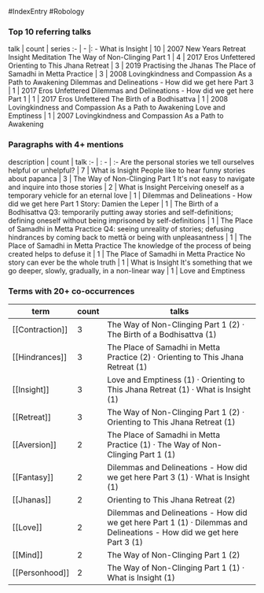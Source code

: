 #IndexEntry #Robology

### Top 10 referring talks
talk | count | series
:- | - |: -
<a data-href="What is Insight" class="internal-link">What is Insight</a> | 10 | <a data-href="2007 New Years Retreat Insight Meditation" class="internal-link">2007 New Years Retreat Insight Meditation</a>
<a data-href="The Way of Non-Clinging Part 1" class="internal-link">The Way of Non-Clinging Part 1</a> | 4 | <a data-href="2017 Eros Unfettered" class="internal-link">2017 Eros Unfettered</a>
<a data-href="Orienting to This Jhana Retreat" class="internal-link">Orienting to This Jhana Retreat</a> | 3 | <a data-href="2019 Practising the Jhanas" class="internal-link">2019 Practising the Jhanas</a>
<a data-href="The Place of Samadhi in Metta Practice" class="internal-link">The Place of Samadhi in Metta Practice</a> | 3 | <a data-href="2008 Lovingkindness and Compassion As a Path to Awakening" class="internal-link">2008 Lovingkindness and Compassion As a Path to Awakening</a>
<a data-href="Dilemmas and Delineations - How did we get here Part 3" class="internal-link">Dilemmas and Delineations - How did we get here Part 3</a> | 1 | <a data-href="2017 Eros Unfettered" class="internal-link">2017 Eros Unfettered</a>
<a data-href="Dilemmas and Delineations - How did we get here Part 1" class="internal-link">Dilemmas and Delineations - How did we get here Part 1</a> | 1 | <a data-href="2017 Eros Unfettered" class="internal-link">2017 Eros Unfettered</a>
<a data-href="The Birth of a Bodhisattva" class="internal-link">The Birth of a Bodhisattva</a> | 1 | <a data-href="2008 Lovingkindness and Compassion As a Path to Awakening" class="internal-link">2008 Lovingkindness and Compassion As a Path to Awakening</a>
<a data-href="Love and Emptiness" class="internal-link">Love and Emptiness</a> | 1 | <a data-href="2007 Lovingkindness and Compassion As a Path to Awakening" class="internal-link">2007 Lovingkindness and Compassion As a Path to Awakening</a>

### Paragraphs with 4+ mentions
description | count | talk
:- | : - | :-
<a aria-label-position="top" aria-label="What is Insight > Are the personal stories we tell ourselves helpful or unhelpful" data-href="What is Insight#Are the personal stories we tell ourselves helpful or unhelpful" class="internal-link">Are the personal stories we tell ourselves helpful or unhelpful?</a> | 7 | <a data-href="What is Insight" class="internal-link">What is Insight</a>
<a aria-label-position="top" aria-label="The Way of Non-Clinging Part 1 > People like to hear funny stories about papanca" data-href="The Way of Non-Clinging Part 1#People like to hear funny stories about papanca" class="internal-link">People like to hear funny stories about papanca</a> | 3 | <a data-href="The Way of Non-Clinging Part 1" class="internal-link">The Way of Non-Clinging Part 1</a>
<a aria-label-position="top" aria-label="What is Insight > Its not easy to navigate and inquire into those stories" data-href="What is Insight#It's not easy to navigate and inquire into those stories" class="internal-link">It&#x27;s not easy to navigate and inquire into those stories</a> | 2 | <a data-href="What is Insight" class="internal-link">What is Insight</a>
<a aria-label-position="top" aria-label="Dilemmas and Delineations - How did we get here Part 1 > Perceiving oneself as a temporary vehicle for an eternal love" data-href="Dilemmas and Delineations - How did we get here Part 1#Perceiving oneself as a temporary vehicle for an eternal love" class="internal-link">Perceiving oneself as a temporary vehicle for an eternal love</a> | 1 | <a data-href="Dilemmas and Delineations - How did we get here Part 1" class="internal-link">Dilemmas and Delineations - How did we get here Part 1</a>
<a aria-label-position="top" aria-label="The Birth of a Bodhisattva > Story Damien the Leper" data-href="The Birth of a Bodhisattva#Story Damien the Leper" class="internal-link">Story: Damien the Leper</a> | 1 | <a data-href="The Birth of a Bodhisattva" class="internal-link">The Birth of a Bodhisattva</a>
<a aria-label-position="top" aria-label="The Place of Samadhi in Metta Practice > Q3 temporarily putting away stories and self-definitions; defining oneself without being imprisoned by self-definitions" data-href="The Place of Samadhi in Metta Practice#Q3 temporarily putting away stories and self-definitions; defining oneself without being imprisoned by self-definitions" class="internal-link">Q3: temporarily putting away stories and self-definitions; defining oneself without being imprisoned by self-definitions</a> | 1 | <a data-href="The Place of Samadhi in Metta Practice" class="internal-link">The Place of Samadhi in Metta Practice</a>
<a aria-label-position="top" aria-label="The Place of Samadhi in Metta Practice > Q4 seeing unreality of stories; defusing hindrances by coming back to mettā or being with unpleasantness" data-href="The Place of Samadhi in Metta Practice#Q4 seeing unreality of stories; defusing hindrances by coming back to mettā or being with unpleasantness" class="internal-link">Q4: seeing unreality of stories; defusing hindrances by coming back to mettā or being with unpleasantness</a> | 1 | <a data-href="The Place of Samadhi in Metta Practice" class="internal-link">The Place of Samadhi in Metta Practice</a>
<a aria-label-position="top" aria-label="The Place of Samadhi in Metta Practice > The knowledge of the process of being created helps to defuse it" data-href="The Place of Samadhi in Metta Practice#The knowledge of the process of being created helps to defuse it" class="internal-link">The knowledge of the process of being created helps to defuse it</a> | 1 | <a data-href="The Place of Samadhi in Metta Practice" class="internal-link">The Place of Samadhi in Metta Practice</a>
<a aria-label-position="top" aria-label="What is Insight > No story can ever be the whole truth" data-href="What is Insight#No story can ever be the whole truth" class="internal-link">No story can ever be the whole truth</a> | 1 | <a data-href="What is Insight" class="internal-link">What is Insight</a>
<a aria-label-position="top" aria-label="Love and Emptiness > Its something that we go deeper slowly gradually in a non-linear way" data-href="Love and Emptiness#It's something that we go deeper slowly gradually in a non-linear way" class="internal-link">It&#x27;s something that we go deeper, slowly, gradually, in a non-linear way</a> | 1 | <a data-href="Love and Emptiness" class="internal-link">Love and Emptiness</a>

### Terms with 20+ co-occurrences
term | count | talks
-|-|-
[[Contraction]] | 3 | <span class="counts"><a data-href="The Way of Non-Clinging Part 1" class="internal-link">The Way of Non-Clinging Part 1</a> (2) · <a data-href="The Birth of a Bodhisattva" class="internal-link">The Birth of a Bodhisattva</a> (1)</span> 
[[Hindrances]] | 3 | <span class="counts"><a data-href="The Place of Samadhi in Metta Practice" class="internal-link">The Place of Samadhi in Metta Practice</a> (2) · <a data-href="Orienting to This Jhana Retreat" class="internal-link">Orienting to This Jhana Retreat</a> (1)</span> 
[[Insight]] | 3 | <span class="counts"><a data-href="Love and Emptiness" class="internal-link">Love and Emptiness</a> (1) · <a data-href="Orienting to This Jhana Retreat" class="internal-link">Orienting to This Jhana Retreat</a> (1) · <a data-href="What is Insight" class="internal-link">What is Insight</a> (1)</span> 
[[Retreat]] | 3 | <span class="counts"><a data-href="The Way of Non-Clinging Part 1" class="internal-link">The Way of Non-Clinging Part 1</a> (2) · <a data-href="Orienting to This Jhana Retreat" class="internal-link">Orienting to This Jhana Retreat</a> (1)</span> 
[[Aversion]] | 2 | <span class="counts"><a data-href="The Place of Samadhi in Metta Practice" class="internal-link">The Place of Samadhi in Metta Practice</a> (1) · <a data-href="The Way of Non-Clinging Part 1" class="internal-link">The Way of Non-Clinging Part 1</a> (1)</span> 
[[Fantasy]] | 2 | <span class="counts"><a data-href="Dilemmas and Delineations - How did we get here Part 3" class="internal-link">Dilemmas and Delineations - How did we get here Part 3</a> (1) · <a data-href="What is Insight" class="internal-link">What is Insight</a> (1)</span> 
[[Jhanas]] | 2 | <span class="counts"><a data-href="Orienting to This Jhana Retreat" class="internal-link">Orienting to This Jhana Retreat</a> (2)</span> 
[[Love]] | 2 | <span class="counts"><a data-href="Dilemmas and Delineations - How did we get here Part 1" class="internal-link">Dilemmas and Delineations - How did we get here Part 1</a> (1) · <a data-href="Dilemmas and Delineations - How did we get here Part 3" class="internal-link">Dilemmas and Delineations - How did we get here Part 3</a> (1)</span> 
[[Mind]] | 2 | <span class="counts"><a data-href="The Way of Non-Clinging Part 1" class="internal-link">The Way of Non-Clinging Part 1</a> (2)</span> 
[[Personhood]] | 2 | <span class="counts"><a data-href="The Way of Non-Clinging Part 1" class="internal-link">The Way of Non-Clinging Part 1</a> (1) · <a data-href="What is Insight" class="internal-link">What is Insight</a> (1)</span> 

